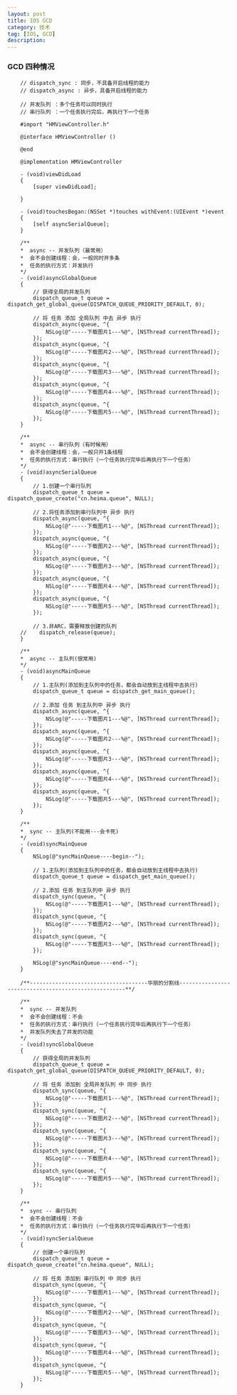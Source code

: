 ```yaml
---
layout: post
title: IOS GCD
category: 技术
tag: [IOS, GCD]
description:  
---
```


### GCD 四种情况
	 
		// dispatch_sync : 同步，不具备开启线程的能力
		// dispatch_async : 异步，具备开启线程的能力
		
		// 并发队列 ：多个任务可以同时执行
		// 串行队列 ：一个任务执行完后，再执行下一个任务
		
		#import "HMViewController.h"
		
		@interface HMViewController ()
		
		@end
		
		@implementation HMViewController
		
		- (void)viewDidLoad
		{
			[super viewDidLoad];
			
		}
		
		- (void)touchesBegan:(NSSet *)touches withEvent:(UIEvent *)event
		{
			[self asyncSerialQueue];
		}
		
		/**
		*  async -- 并发队列（最常用）
		*  会不会创建线程：会，一般同时开多条
		*  任务的执行方式：并发执行
		*/
		- (void)asyncGlobalQueue
		{
			// 获得全局的并发队列
			dispatch_queue_t queue = dispatch_get_global_queue(DISPATCH_QUEUE_PRIORITY_DEFAULT, 0);
			
			// 将 任务 添加 全局队列 中去 异步 执行
			dispatch_async(queue, ^{
				NSLog(@"-----下载图片1---%@", [NSThread currentThread]);
			});
			dispatch_async(queue, ^{
				NSLog(@"-----下载图片2---%@", [NSThread currentThread]);
			});
			dispatch_async(queue, ^{
				NSLog(@"-----下载图片3---%@", [NSThread currentThread]);
			});
			dispatch_async(queue, ^{
				NSLog(@"-----下载图片4---%@", [NSThread currentThread]);
			});
			dispatch_async(queue, ^{
				NSLog(@"-----下载图片5---%@", [NSThread currentThread]);
			});
		}
		
		/**
		*  async -- 串行队列（有时候用）
		*  会不会创建线程：会，一般只开1条线程
		*  任务的执行方式：串行执行（一个任务执行完毕后再执行下一个任务）
		*/
		- (void)asyncSerialQueue
		{
			// 1.创建一个串行队列
			dispatch_queue_t queue = dispatch_queue_create("cn.heima.queue", NULL);
			
			// 2.将任务添加到串行队列中 异步 执行
			dispatch_async(queue, ^{
				NSLog(@"-----下载图片1---%@", [NSThread currentThread]);
			});
			dispatch_async(queue, ^{
				NSLog(@"-----下载图片2---%@", [NSThread currentThread]);
			});
			dispatch_async(queue, ^{
				NSLog(@"-----下载图片3---%@", [NSThread currentThread]);
			});
			dispatch_async(queue, ^{
				NSLog(@"-----下载图片4---%@", [NSThread currentThread]);
			});
			dispatch_async(queue, ^{
				NSLog(@"-----下载图片5---%@", [NSThread currentThread]);
			});
			
			// 3.非ARC，需要释放创建的队列
		//    dispatch_release(queue);
		}
		
		/**
		*  async -- 主队列(很常用)
		*/
		- (void)asyncMainQueue
		{
			// 1.主队列(添加到主队列中的任务，都会自动放到主线程中去执行)
			dispatch_queue_t queue = dispatch_get_main_queue();
			
			// 2.添加 任务 到主队列中 异步 执行
			dispatch_async(queue, ^{
				NSLog(@"-----下载图片1---%@", [NSThread currentThread]);
			});
			dispatch_async(queue, ^{
				NSLog(@"-----下载图片2---%@", [NSThread currentThread]);
			});
			dispatch_async(queue, ^{
				NSLog(@"-----下载图片3---%@", [NSThread currentThread]);
			});
			dispatch_async(queue, ^{
				NSLog(@"-----下载图片4---%@", [NSThread currentThread]);
			});
			dispatch_async(queue, ^{
				NSLog(@"-----下载图片5---%@", [NSThread currentThread]);
			});
		}
		
		/**
		*  sync -- 主队列(不能用---会卡死)
		*/
		- (void)syncMainQueue
		{
			NSLog(@"syncMainQueue----begin--");
			
			// 1.主队列(添加到主队列中的任务，都会自动放到主线程中去执行)
			dispatch_queue_t queue = dispatch_get_main_queue();
			
			// 2.添加 任务 到主队列中 异步 执行
			dispatch_sync(queue, ^{
				NSLog(@"-----下载图片1---%@", [NSThread currentThread]);
			});
			dispatch_sync(queue, ^{
				NSLog(@"-----下载图片2---%@", [NSThread currentThread]);
			});
			dispatch_sync(queue, ^{
				NSLog(@"-----下载图片3---%@", [NSThread currentThread]);
			});
			
			NSLog(@"syncMainQueue----end--");
		}
		
		/**-------------------------------------华丽的分割线-----------------------------------------------------**/
		
		/**
		*  sync -- 并发队列
		*  会不会创建线程：不会
		*  任务的执行方式：串行执行（一个任务执行完毕后再执行下一个任务）
		*  并发队列失去了并发的功能
		*/
		- (void)syncGlobalQueue
		{
			// 获得全局的并发队列
			dispatch_queue_t queue = dispatch_get_global_queue(DISPATCH_QUEUE_PRIORITY_DEFAULT, 0);
			
			// 将 任务 添加到 全局并发队列 中 同步 执行
			dispatch_sync(queue, ^{
				NSLog(@"-----下载图片1---%@", [NSThread currentThread]);
			});
			dispatch_sync(queue, ^{
				NSLog(@"-----下载图片2---%@", [NSThread currentThread]);
			});
			dispatch_sync(queue, ^{
				NSLog(@"-----下载图片3---%@", [NSThread currentThread]);
			});
			dispatch_sync(queue, ^{
				NSLog(@"-----下载图片4---%@", [NSThread currentThread]);
			});
			dispatch_sync(queue, ^{
				NSLog(@"-----下载图片5---%@", [NSThread currentThread]);
			});
		}
		
		/**
		*  sync -- 串行队列
		*  会不会创建线程：不会
		*  任务的执行方式：串行执行（一个任务执行完毕后再执行下一个任务）
		*/
		- (void)syncSerialQueue
		{
			// 创建一个串行队列
			dispatch_queue_t queue = dispatch_queue_create("cn.heima.queue", NULL);
			
			// 将 任务 添加到 串行队列 中 同步 执行
			dispatch_sync(queue, ^{
				NSLog(@"-----下载图片1---%@", [NSThread currentThread]);
			});
			dispatch_sync(queue, ^{
				NSLog(@"-----下载图片2---%@", [NSThread currentThread]);
			});
			dispatch_sync(queue, ^{
				NSLog(@"-----下载图片3---%@", [NSThread currentThread]);
			});
			dispatch_sync(queue, ^{
				NSLog(@"-----下载图片4---%@", [NSThread currentThread]);
			});
			dispatch_sync(queue, ^{
				NSLog(@"-----下载图片5---%@", [NSThread currentThread]);
			});
		}



